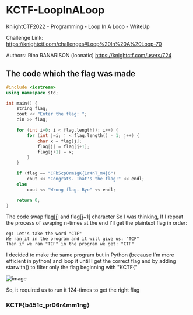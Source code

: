 # KCTF-LoopInALoop

KniightCTF2022 - Programming - Loop In A Loop - WriteUp

Challenge Link: https://knightctf.com/challenges#Loop%20In%20A%20Loop-70

Authors: Rina RANARISON (loonatic) https://knightctf.com/users/724

## The code which the flag was made
```cpp
#include <iostream>
using namespace std;

int main() {
	string flag;
	cout << "Enter the flag: ";
	cin >> flag;

	for (int i=0; i < flag.length(); i++) {
		for (int j=i; j < flag.length() - 1; j++) {
			char x = flag[j];
			flag[j] = flag[j+1];
			flag[j+1] = x;
		}
	}

	if (flag == "CFb5cp0rm1gK{1r4nT_m4}6")
		cout << "Congrats. That's the flag!" << endl;
	else
		cout << "Wrong flag. Bye" << endl;

	return 0;
}
```
The code swap flag[j] and flag[j+1] character
So I was thinking, If I repeat the process of swaping n-times at the end I'll get the plaintext flag in order:
```
eg: Let's take the word "CTF"
We ran it in the program and it will give us: "TCF"
Then if we ran "TCF" in the program we get: "CTF"
```

I decided to make the same program but in Python (because I'm more efficient in python) and loop it until I get the correct flag and by adding starwith() to filter only the flag beginning with "KCTF{"

![image](https://user-images.githubusercontent.com/45909337/150624446-1ffe4e80-263d-43b7-8c5c-418da406aa05.png)

So, it required us to run it 124-times to get the right flag

### KCTF{b451c_pr06r4mm1ng}
